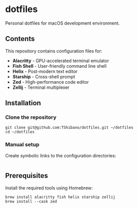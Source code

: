 # dotfiles

Personal dotfiles for macOS development environment.

## Contents

This repository contains configuration files for:

- **Alacritty** - GPU-accelerated terminal emulator
- **Fish Shell** - User-friendly command line shell
- **Helix** - Post-modern text editor
- **Starship** - Cross-shell prompt
- **Zed** - High-performance code editor
- **Zellij** - Terminal multiplexer


## Installation

### Clone the repository

```shell
git clone git@github.com:TShibano/dotfiles.git ~/dotfiles
cd ~/dotfiles
```

### Manual setup

Create symbolic links to the configuration directories:

```shell
```

## Prerequisites

Install the required tools using Homebrew:

```shell
brew install alacritty fish helix starship zellij
brew install --cask zed
```


